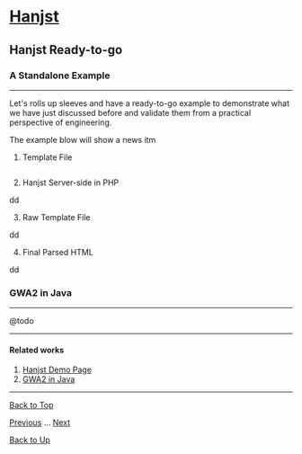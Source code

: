 # [Hanjst](/hanjst/index)
## Hanjst Ready-to-go
### A Standalone Example
---
Let's rolls up sleeves and have a ready-to-go example to demonstrate what we have just discussed before and validate them from a practical perspective of engineering.

The example blow will show a news itm

1. Template File

```html

```

2. Hanjst Server-side in PHP

dd

3. Raw Template File

dd

4. Final Parsed HTML

dd



### GWA2 in Java
---

@todo


---

#### Related works

1. [Hanjst Demo Page](https://ufqi.com/dev/hanjst/)
2. [GWA2 in Java](https://github.com/wadelau/GWA2/)

---

[Back to Top](/hanjst/hanjst-ready-to-go)

[Previous](./hanst-cache) ... [Next](./)

[Back to Up](/hanjst/index)

<!--stackedit_data:
eyJoaXN0b3J5IjpbLTk2MjczNTkzNV19
-->
